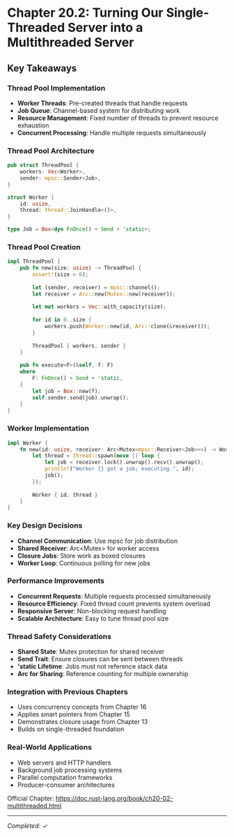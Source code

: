 # Chapter 20.2: Turning Our Single-Threaded Server into a Multithreaded Server

## Key Takeaways

### Thread Pool Implementation
- **Worker Threads**: Pre-created threads that handle requests
- **Job Queue**: Channel-based system for distributing work
- **Resource Management**: Fixed number of threads to prevent resource exhaustion
- **Concurrent Processing**: Handle multiple requests simultaneously

### Thread Pool Architecture
```rust
pub struct ThreadPool {
    workers: Vec<Worker>,
    sender: mpsc::Sender<Job>,
}

struct Worker {
    id: usize,
    thread: thread::JoinHandle<()>,
}

type Job = Box<dyn FnOnce() + Send + 'static>;
```

### Thread Pool Creation
```rust
impl ThreadPool {
    pub fn new(size: usize) -> ThreadPool {
        assert!(size > 0);
        
        let (sender, receiver) = mpsc::channel();
        let receiver = Arc::new(Mutex::new(receiver));
        
        let mut workers = Vec::with_capacity(size);
        
        for id in 0..size {
            workers.push(Worker::new(id, Arc::clone(&receiver)));
        }
        
        ThreadPool { workers, sender }
    }
    
    pub fn execute<F>(&self, f: F)
    where
        F: FnOnce() + Send + 'static,
    {
        let job = Box::new(f);
        self.sender.send(job).unwrap();
    }
}
```

### Worker Implementation
```rust
impl Worker {
    fn new(id: usize, receiver: Arc<Mutex<mpsc::Receiver<Job>>>) -> Worker {
        let thread = thread::spawn(move || loop {
            let job = receiver.lock().unwrap().recv().unwrap();
            println!("Worker {} got a job; executing.", id);
            job();
        });
        
        Worker { id, thread }
    }
}
```

### Key Design Decisions
- **Channel Communication**: Use mpsc for job distribution
- **Shared Receiver**: Arc<Mutex<Receiver>> for worker access
- **Closure Jobs**: Store work as boxed closures
- **Worker Loop**: Continuous polling for new jobs

### Performance Improvements
- **Concurrent Requests**: Multiple requests processed simultaneously
- **Resource Efficiency**: Fixed thread count prevents system overload
- **Responsive Server**: Non-blocking request handling
- **Scalable Architecture**: Easy to tune thread pool size

### Thread Safety Considerations
- **Shared State**: Mutex protection for shared receiver
- **Send Trait**: Ensure closures can be sent between threads
- **'static Lifetime**: Jobs must not reference stack data
- **Arc for Sharing**: Reference counting for multiple ownership

### Integration with Previous Chapters
- Uses concurrency concepts from Chapter 16
- Applies smart pointers from Chapter 15
- Demonstrates closure usage from Chapter 13
- Builds on single-threaded foundation

### Real-World Applications
- Web servers and HTTP handlers
- Background job processing systems
- Parallel computation frameworks
- Producer-consumer architectures

Official Chapter: https://doc.rust-lang.org/book/ch20-02-multithreaded.html

---
*Completed: ✓*